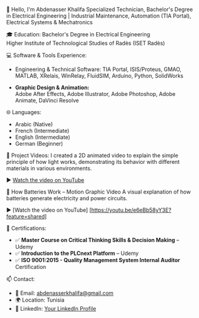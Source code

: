 👋 Hello, I'm Abdenasser Khalifa
Specialized Technician,
Bachelor's Degree in Electrical Engineering | Industrial Maintenance,
Automation (TIA Portal), Electrical Systems & Mechatronics



 🎓 Education:
Bachelor's Degree in Electrical Engineering  
  Higher Institute of Technological Studies of Radès (ISET Radès)


💻 Software & Tools Experience:

- Engineering & Technical Software: 
  TIA Portal, ISIS/Proteus, GMAO, MATLAB, XRelais, WinRelay, FluidSIM, Arduino, Python, SolidWorks

- **Graphic Design & Animation:**  
  Adobe After Effects, Adobe Illustrator, Adobe Photoshop, Adobe Animate, DaVinci Resolve
  
 🌐 Languages:
- Arabic (Native)
- French (Intermediate)
- English (Intermediate)
- German (Beginner)

🎥 Project Videos:
I created a 2D animated video to explain the simple principle of how light works, demonstrating its behavior with different materials in various environments.

▶️ [Watch the video on YouTube](https://youtu.be/M9du1OaK26g?feature=shared)

🔋 How Batteries Work – Motion Graphic Video 
  A visual explanation of how batteries generate electricity and power circuits.  
  
  ▶️ [Watch the video on YouTube] [https://youtu.be/e6eBb58yY3E?feature=shared]

📜 Certifications:
- ✅ **Master Course on Critical Thinking Skills & Decision Making** – Udemy
- ✅ **Introduction to the PLCnext Platform** – Udemy
- ✅ **ISO 9001:2015 - Quality Management System Internal Auditor** Certification



 📫 Contact:
- 📧 Email: abdenasserkhalifa@gmail.com
- 🌍 Location: Tunisia
- 🔗 LinkedIn: [Your LinkedIn Profile]([https://www.linkedin.com/in/your-profile](https://www.linkedin.com/in/abdenasser-khalifa-05399625b/))

